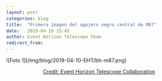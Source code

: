 ```yaml
---
layout: post
categories: blog
title:  "Primera imagen del agujero negro central de M87"
date:   2019-04-10 15:45
author: Event Horizon Telescope Team
redirect_from:
---
```

</center>![Foto 1](/img/blog/2019-04-10-EHT/bh-m87.png)</center>
<p style="text-align: center"><a href="https://eventhorizontelescope.org/">Credit: Event Horizon Telescope Collaboration</a>
